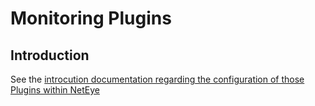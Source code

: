 # Monitoring Plugins

## Introduction

See the [introcution documentation regarding the configuration of those Plugins within NetEye](../../doc/monitoring_plugins.md)
